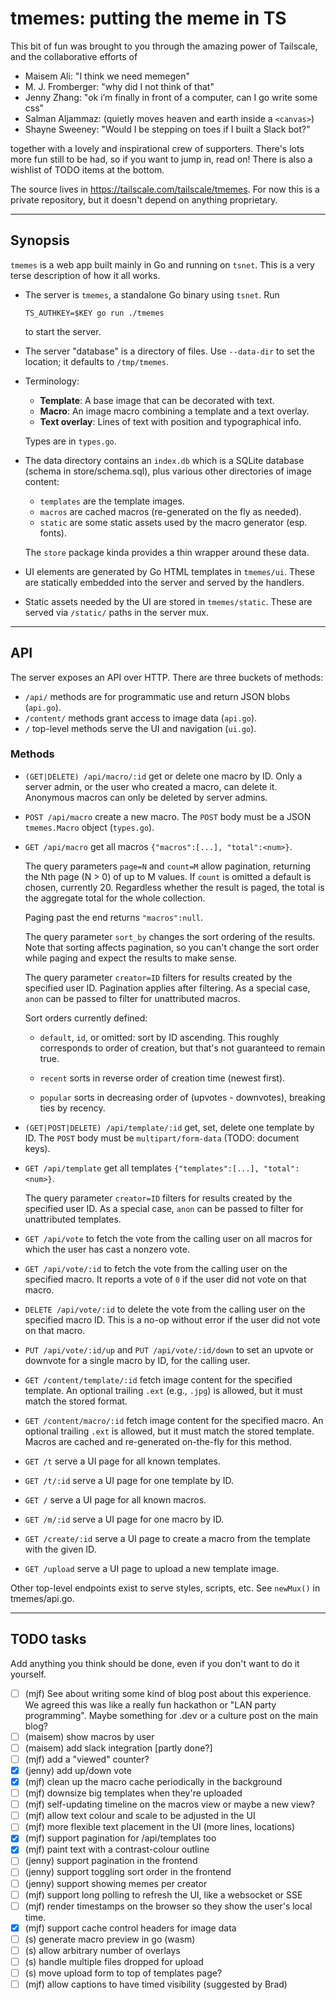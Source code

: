 # tmemes: putting the meme in TS

This bit of fun was brought to you through the amazing power of Tailscale, and
the collaborative efforts of

- Maisem Ali: "I think we need memegen"
- M. J. Fromberger: "why did I not think of that"
- Jenny Zhang: "ok i’m finally in front of a computer, can I go write some css"
- Salman Aljammaz: (quietly moves heaven and earth inside a `<canvas>`)
- Shayne Sweeney: "Would I be stepping on toes if I built a Slack bot?"

together with a lovely and inspirational crew of supporters. There's lots more
fun still to be had, so if you want to jump in, read on! There is also a
wishlist of TODO items at the bottom.

The source lives in https://tailscale.com/tailscale/tmemes. For now this is a
private repository, but it doesn't depend on anything proprietary.

---

## Synopsis

`tmemes` is a web app built mainly in Go and running on `tsnet`. This is a very
terse description of how it all works.

- The server is `tmemes`, a standalone Go binary using `tsnet`. Run

  ```
  TS_AUTHKEY=$KEY go run ./tmemes
  ```

  to start the server.

- The server "database" is a directory of files. Use `--data-dir` to set the
  location; it defaults to `/tmp/tmemes`.

- Terminology:

  - **Template**: A base image that can be decorated with text.
  - **Macro**: An image macro combining a template and a text overlay.
  - **Text overlay**: Lines of text with position and typographical info.

  Types are in `types.go`.

- The data directory contains an `index.db` which is a SQLite database (schema
  in store/schema.sql), plus various other directories of image content:

  - `templates` are the template images.
  - `macros` are cached macros (re-generated on the fly as needed).
  - `static` are some static assets used by the macro generator (esp. fonts).

  The `store` package kinda provides a thin wrapper around these data.

- UI elements are generated by Go HTML templates in `tmemes/ui`. These are
  statically embedded into the server and served by the handlers.

- Static assets needed by the UI are stored in `tmemes/static`. These are
  served via `/static/` paths in the server mux.

---

## API

The server exposes an API over HTTP. There are three buckets of methods:

- `/api/` methods are for programmatic use and return JSON blobs (`api.go`).
- `/content/` methods grant access to image data (`api.go`).
- `/` top-level methods serve the UI and navigation (`ui.go`).

### Methods

- `(GET|DELETE) /api/macro/:id` get or delete one macro by ID. Only a server
  admin, or the user who created a macro, can delete it. Anonymous macros can
  only be deleted by server admins.

- `POST /api/macro` create a new macro. The `POST` body must be a JSON
  `tmemes.Macro` object (`types.go`).

- `GET /api/macro` get all macros `{"macros":[...], "total":<num>}`.

  The query parameters `page=N` and `count=M` allow pagination, returning the
  Nth page (N > 0) of up to M values. If `count` is omitted a default is
  chosen, currently 20. Regardless whether the result is paged, the total is
  the aggregate total for the whole collection.

  Paging past the end returns `"macros":null`.

  The query parameter `sort_by` changes the sort ordering of the results. Note
  that sorting affects pagination, so you can't change the sort order while
  paging and expect the results to make sense.

  The query parameter `creator=ID` filters for results created by the specified
  user ID. Pagination applies after filtering. As a special case, `anon` can be
  passed to filter for unattributed macros.

  Sort orders currently defined:

  - `default`, `id`, or omitted: sort by ID ascending. This roughly
    corresponds to order of creation, but that's not guaranteed to remain
    true.

  - `recent` sorts in reverse order of creation time (newest first).

  - `popular` sorts in decreasing order of (upvotes - downvotes), breaking
    ties by recency.

- `(GET|POST|DELETE) /api/template/:id` get, set, delete one template by ID.
  The `POST` body must be `multipart/form-data` (TODO: document keys).

- `GET /api/template` get all templates `{"templates":[...], "total":<num>}`.

  The query parameter `creator=ID` filters for results created by the specified
  user ID. As a special case, `anon` can be passed to filter for unattributed
  templates.

- `GET /api/vote` to fetch the vote from the calling user on all macros for
  which the user has cast a nonzero vote.

- `GET /api/vote/:id` to fetch the vote from the calling user on the specified
  macro. It reports a vote of `0` if the user did not vote on that macro.

- `DELETE /api/vote/:id` to delete the vote from the calling user on the
  specified macro ID. This is a no-op without error if the user did not vote on
  that macro.

- `PUT /api/vote/:id/up` and `PUT /api/vote/:id/down` to set an upvote or
  downvote for a single macro by ID, for the calling user.

- `GET /content/template/:id` fetch image content for the specified template.
  An optional trailing `.ext` (e.g., `.jpg`) is allowed, but it must match the
  stored format.

- `GET /content/macro/:id` fetch image content for the specified macro.
  An optional trailing `.ext` is allowed, but it must match the stored template.
  Macros are cached and re-generated on-the-fly for this method.

- `GET /t` serve a UI page for all known templates.

- `GET /t/:id` serve a UI page for one template by ID.

- `GET /` serve a UI page for all known macros.

- `GET /m/:id` serve a UI page for one macro by ID.

- `GET /create/:id` serve a UI page to create a macro from the template with
  the given ID.

- `GET /upload` serve a UI page to upload a new template image.

Other top-level endpoints exist to serve styles, scripts, etc.
See `newMux()` in tmemes/api.go.

---

## TODO tasks

Add anything you think should be done, even if you don't want to do it yourself.

- [ ] (mjf) See about writing some kind of blog post about this experience. We
      agreed this was like a really fun hackathon or "LAN party programming".
      Maybe something for .dev or a culture post on the main blog?
- [ ] (maisem) show macros by user
- [ ] (maisem) add slack integration [partly done?]
- [ ] (mjf) add a "viewed" counter?
- [x] (jenny) add up/down vote
- [x] (mjf) clean up the macro cache periodically in the background
- [ ] (mjf) downsize big templates when they're uploaded
- [ ] (mjf) self-updating timeline on the macros view or maybe a new view?
- [ ] (mjf) allow text colour and scale to be adjusted in the UI
- [ ] (mjf) more flexible text placement in the UI (more lines, locations)
- [x] (mjf) support pagination for /api/templates too
- [x] (mjf) paint text with a contrast-colour outline
- [ ] (jenny) support pagination in the frontend
- [ ] (jenny) support toggling sort order in the frontend
- [ ] (jenny) support showing memes per creator
- [ ] (mjf) support long polling to refresh the UI, like a websocket or SSE
- [ ] (mjf) render timestamps on the browser so they show the user's local time.
- [x] (mjf) support cache control headers for image data
- [ ] (s) generate macro preview in go (wasm)
- [ ] (s) allow arbitrary number of overlays
- [ ] (s) handle multiple files dropped for upload
- [ ] (s) move upload form to top of templates page?
- [ ] (mjf) allow captions to have timed visibility (suggested by Brad)
